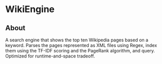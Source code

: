 # WikiEngine

## About
A search engine that shows the top ten Wikipedia pages based on a keyword. 
Parses the pages represented as XML files using Regex, index them using the TF-IDF scoring and the PageRank algorithm, and query. 
Optimized for runtime-and-space tradeoff. 
